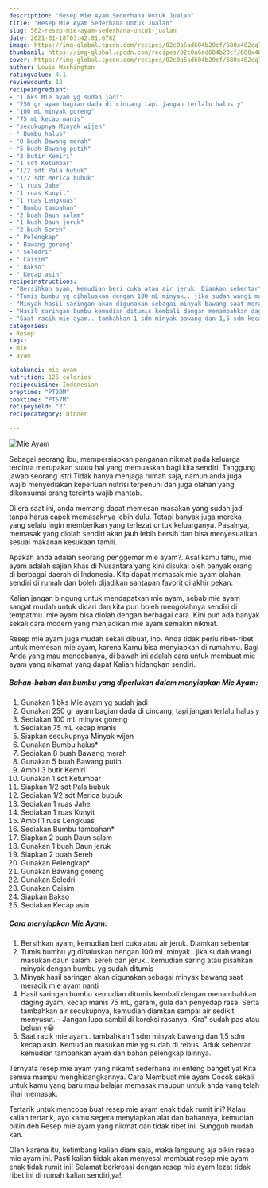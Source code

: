 ```yaml
---
description: "Resep Mie Ayam Sederhana Untuk Jualan"
title: "Resep Mie Ayam Sederhana Untuk Jualan"
slug: 562-resep-mie-ayam-sederhana-untuk-jualan
date: 2021-01-18T03:42:01.678Z
image: https://img-global.cpcdn.com/recipes/02c0a6ad604b20cf/680x482cq70/mie-ayam-foto-resep-utama.jpg
thumbnail: https://img-global.cpcdn.com/recipes/02c0a6ad604b20cf/680x482cq70/mie-ayam-foto-resep-utama.jpg
cover: https://img-global.cpcdn.com/recipes/02c0a6ad604b20cf/680x482cq70/mie-ayam-foto-resep-utama.jpg
author: Louis Washington
ratingvalue: 4.1
reviewcount: 12
recipeingredient:
- "1 bks Mie ayam yg sudah jadi"
- "250 gr ayam bagian dada di cincang tapi jangan terlalu halus y"
- "100 mL minyak goreng"
- "75 mL kecap manis"
- "secukupnya Minyak wijen"
- " Bumbu halus"
- "8 buah Bawang merah"
- "5 buah Bawang putih"
- "3 butir Kemiri"
- "1 sdt Ketumbar"
- "1/2 sdt Pala bubuk"
- "1/2 sdt Merica bubuk"
- "1 ruas Jahe"
- "1 ruas Kunyit"
- "1 ruas Lengkuas"
- " Bumbu tambahan"
- "2 buah Daun salam"
- "1 buah Daun jeruk"
- "2 buah Sereh"
- " Pelengkap"
- " Bawang goreng"
- " Seledri"
- " Caisim"
- " Bakso"
- " Kecap asin"
recipeinstructions:
- "Bersihkan ayam, kemudian beri cuka atau air jeruk. Diamkan sebentar"
- "Tumis bumbu yg dihaluskan dengan 100 mL minyak.. jika sudah wangi masukan daun salam, sereh dan jeruk.. kemudian saring atau pisahkan minyak dengan bumbu yg sudah ditumis"
- "Minyak hasil saringan akan digunakan sebagai minyak bawang saat meracik mie ayam nanti"
- "Hasil saringan bumbu kemudian ditumis kembali dengan menambahkan daging ayam, kecap manis 75 mL, garam, gula dan penyedap rasa. Serta tambahkan air secukupnya, kemudian diamkan sampai air sedikit menyusut. Jangan lupa sambil di koreksi rasanya. Kira&#34; sudah pas atau belum y😀"
- "Saat racik mie ayam.. tambahkan 1 sdm minyak bawang dan 1,5 sdm kecap asin. Kemudian masukan mie yg sudah di rebus. Aduk sebentar kemudian tambahkan ayam dan bahan pelengkap lainnya."
categories:
- Resep
tags:
- mie
- ayam

katakunci: mie ayam 
nutrition: 125 calories
recipecuisine: Indonesian
preptime: "PT20M"
cooktime: "PT57M"
recipeyield: "2"
recipecategory: Dinner

---
```



![Mie Ayam](https://img-global.cpcdn.com/recipes/02c0a6ad604b20cf/680x482cq70/mie-ayam-foto-resep-utama.jpg)

Sebagai seorang ibu, mempersiapkan panganan nikmat pada keluarga tercinta merupakan suatu hal yang memuaskan bagi kita sendiri. Tanggung jawab seorang istri Tidak hanya menjaga rumah saja, namun anda juga wajib menyediakan keperluan nutrisi terpenuhi dan juga olahan yang dikonsumsi orang tercinta wajib mantab.

Di era  saat ini, anda memang dapat memesan masakan yang sudah jadi tanpa harus capek memasaknya lebih dulu. Tetapi banyak juga mereka yang selalu ingin memberikan yang terlezat untuk keluarganya. Pasalnya, memasak yang diolah sendiri akan jauh lebih bersih dan bisa menyesuaikan sesuai makanan kesukaan famili. 



Apakah anda adalah seorang penggemar mie ayam?. Asal kamu tahu, mie ayam adalah sajian khas di Nusantara yang kini disukai oleh banyak orang di berbagai daerah di Indonesia. Kita dapat memasak mie ayam olahan sendiri di rumah dan boleh dijadikan santapan favorit di akhir pekan.

Kalian jangan bingung untuk mendapatkan mie ayam, sebab mie ayam sangat mudah untuk dicari dan kita pun boleh mengolahnya sendiri di tempatmu. mie ayam bisa diolah dengan berbagai cara. Kini pun ada banyak sekali cara modern yang menjadikan mie ayam semakin nikmat.

Resep mie ayam juga mudah sekali dibuat, lho. Anda tidak perlu ribet-ribet untuk memesan mie ayam, karena Kamu bisa menyiapkan di rumahmu. Bagi Anda yang mau mencobanya, di bawah ini adalah cara untuk membuat mie ayam yang nikamat yang dapat Kalian hidangkan sendiri.

<!--inarticleads1-->

##### Bahan-bahan dan bumbu yang diperlukan dalam menyiapkan Mie Ayam:

1. Gunakan 1 bks Mie ayam yg sudah jadi
1. Gunakan 250 gr ayam bagian dada di cincang, tapi jangan terlalu halus y
1. Sediakan 100 mL minyak goreng
1. Sediakan 75 mL kecap manis
1. Siapkan secukupnya Minyak wijen
1. Gunakan  Bumbu halus*
1. Sediakan 8 buah Bawang merah
1. Gunakan 5 buah Bawang putih
1. Ambil 3 butir Kemiri
1. Gunakan 1 sdt Ketumbar
1. Siapkan 1/2 sdt Pala bubuk
1. Sediakan 1/2 sdt Merica bubuk
1. Sediakan 1 ruas Jahe
1. Sediakan 1 ruas Kunyit
1. Ambil 1 ruas Lengkuas
1. Sediakan  Bumbu tambahan*
1. Siapkan 2 buah Daun salam
1. Gunakan 1 buah Daun jeruk
1. Siapkan 2 buah Sereh
1. Gunakan  Pelengkap*
1. Gunakan  Bawang goreng
1. Gunakan  Seledri
1. Gunakan  Caisim
1. Siapkan  Bakso
1. Sediakan  Kecap asin




<!--inarticleads2-->

##### Cara menyiapkan Mie Ayam:

1. Bersihkan ayam, kemudian beri cuka atau air jeruk. Diamkan sebentar
1. Tumis bumbu yg dihaluskan dengan 100 mL minyak.. jika sudah wangi masukan daun salam, sereh dan jeruk.. kemudian saring atau pisahkan minyak dengan bumbu yg sudah ditumis
1. Minyak hasil saringan akan digunakan sebagai minyak bawang saat meracik mie ayam nanti
1. Hasil saringan bumbu kemudian ditumis kembali dengan menambahkan daging ayam, kecap manis 75 mL, garam, gula dan penyedap rasa. Serta tambahkan air secukupnya, kemudian diamkan sampai air sedikit menyusut. - Jangan lupa sambil di koreksi rasanya. Kira&#34; sudah pas atau belum y😀
1. Saat racik mie ayam.. tambahkan 1 sdm minyak bawang dan 1,5 sdm kecap asin. Kemudian masukan mie yg sudah di rebus. Aduk sebentar kemudian tambahkan ayam dan bahan pelengkap lainnya.




Ternyata resep mie ayam yang nikamt sederhana ini enteng banget ya! Kita semua mampu menghidangkannya. Cara Membuat mie ayam Cocok sekali untuk kamu yang baru mau belajar memasak maupun untuk anda yang telah lihai memasak.

Tertarik untuk mencoba buat resep mie ayam enak tidak rumit ini? Kalau kalian tertarik, ayo kamu segera menyiapkan alat dan bahannya, kemudian bikin deh Resep mie ayam yang nikmat dan tidak ribet ini. Sungguh mudah kan. 

Oleh karena itu, ketimbang kalian diam saja, maka langsung aja bikin resep mie ayam ini. Pasti kalian tiidak akan menyesal membuat resep mie ayam enak tidak rumit ini! Selamat berkreasi dengan resep mie ayam lezat tidak ribet ini di rumah kalian sendiri,ya!.

